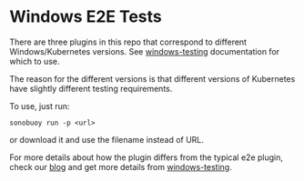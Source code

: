 # Windows E2E Tests

There are three plugins in this repo that correspond to different Windows/Kubernetes versions. See [windows-testing][windowsTestingRegistries] documentation for which to use.

The reason for the different versions is that different versions of Kubernetes have slightly different testing requirements.

To use, just run:

```
sonobuoy run -p <url>
```

or download it and use the filename instead of URL.

For more details about how the plugin differs from the typical e2e plugin, check our [blog][blog] and get more details from [windows-testing][windowsTesting].

[windowsTesting]: https://github.com/kubernetes-sigs/windows-testing
[blog]: https://sonobuoy.io/blog/
[windowsTestingRegistries]: https://github.com/kubernetes-sigs/windows-testing/tree/master/images
